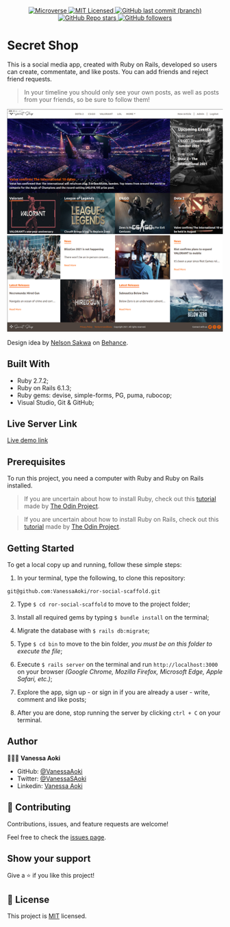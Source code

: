 <p align="center">
  <a href="https://www.microverse.org/">
    <img alt="Microverse" src="https://img.shields.io/badge/-Microverse-blueviolet?style=flat-square">
  </a>
  <a href="https://github.com/VanessaAoki/ror-social-scaffold/blob/main/LICENSE">
    <img alt="MIT Licensed" src="https://img.shields.io/github/license/VanessaAoki/ror-social-scaffold?style=flat-square">
  </a>
  <a href="https://github.com/VanessaAoki/ror-social-scaffold">
    <img alt="GitHub last commit (branch)" src="https://img.shields.io/github/last-commit/VanessaAoki/ror-social-scaffold/development?color=blue&style=flat-square">
  </a>
  <a href="https://github.com/VanessaAoki/ror-social-scaffold">
    <img alt="GitHub Repo stars" src="https://img.shields.io/github/stars/VanessaAoki/ror-social-scaffold?color=pink&label=%E2%98%85%20stars%20&style=flat-square">
  </a>
  <a href="https://github.com/VanessaAoki">
    <img alt="GitHub followers" src="https://img.shields.io/github/followers/VanessaAoki?color=yellow&logo=github&style=flat-square">
  </a>
</p>

# Secret Shop
This is a social media app, created with Ruby on Rails, developed so users can create, commentate, and like posts.
You can add friends and reject friend requests.
> In your timeline you should only see your own posts, as well as posts from your friends, so be sure to follow them! 

![screenshot](./app/assets/images/screenshot.png)
![screenshot](./app/assets/images/screenshot2.png)

Design idea by [Nelson Sakwa](https://www.behance.net/sakwadesignstudio) on [Behance](https://www.behance.net/gallery/14554909/liFEsTlye-Mobile-version).

## Built With

- Ruby 2.7.2;
- Ruby on Rails 6.1.3;
- Ruby gems: devise, simple-forms, PG, puma, rubocop;
- Visual Studio, Git & GitHub;

## Live Server Link
[Live demo link](https://secret-shop.herokuapp.com/)

## Prerequisites
To run this project, you need a computer with Ruby and Ruby on Rails installed.

> If you are uncertain about how to install Ruby, check out this [tutorial](https://www.theodinproject.com/courses/ruby-programming/lessons/installing-ruby-ruby-programming) made by [The Odin Project](https://www.theodinproject.com/about).

> If you are uncertain about how to install Ruby on Rails, check out this [tutorial](https://www.theodinproject.com/paths/full-stack-ruby-on-rails/courses/ruby-on-rails/lessons/your-first-rails-application-ruby-on-rails) made by [The Odin Project](https://www.theodinproject.com/about).

## Getting Started

To get a local copy up and running, follow these simple steps:

1. In your terminal, type the following, to clone this repository:
```
git@github.com:VanessaAoki/ror-social-scaffold.git
```

2. Type  `$ cd ror-social-scaffold` to move to the project folder;

3. Install all required gems by typing `$ bundle install` on the terminal;

4. Migrate the database with `$ rails db:migrate`;

5. Type `$ cd bin` to move to the bin folder, *you must be on this folder to execute the file*;

6. Execute `$ rails server` on the terminal and run `http://localhost:3000` on your browser *(Google Chrome, Mozilla Firefox, Microsoft Edge, Apple Safari, etc.)*;

7. Explore the app, sign up - or sign in if you are already a user - write, comment and like posts;

8. After you are done, stop running the server by clicking `ctrl + C` on your terminal.

## Author

👩🏼‍💻 **Vanessa Aoki**

- GitHub: [@VanessaAoki](https://github.com/VanessaAoki)
- Twitter: [@VanessaSAoki](https://twitter.com/VanessaSAoki)
- Linkedin: [Vanessa Aoki](https://www.linkedin.com/in/vanessasaoki/)

## 🤝 Contributing

Contributions, issues, and feature requests are welcome!

Feel free to check the [issues page](https://github.com/microverseinc/ror-social-scaffold/issues).

## Show your support

Give a ⭐️ if you like this project!

## 📝 License

This project is [MIT](./LICENSE) licensed.
